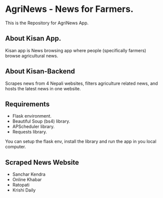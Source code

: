 # AgriNews - News for Farmers.
This is the Repository for AgriNews App.

## About Kisan App.
Kisan app is News browsing app where people (specifically farmers) browse agricultural news.

## About Kisan-Backend
Scrapes news from 4 Nepali websites, filters agriculture related news, and hosts the latest news in one website.

## Requirements
- Flask environment.
- Beautiful Soup (bs4) library.
- APScheduler library.
- Requests library.

You can setup the flask env, install the library and run the app in you local computer.

## Scraped News Website
- Sanchar Kendra
- Online Khabar
- Ratopati
- Krishi Daily